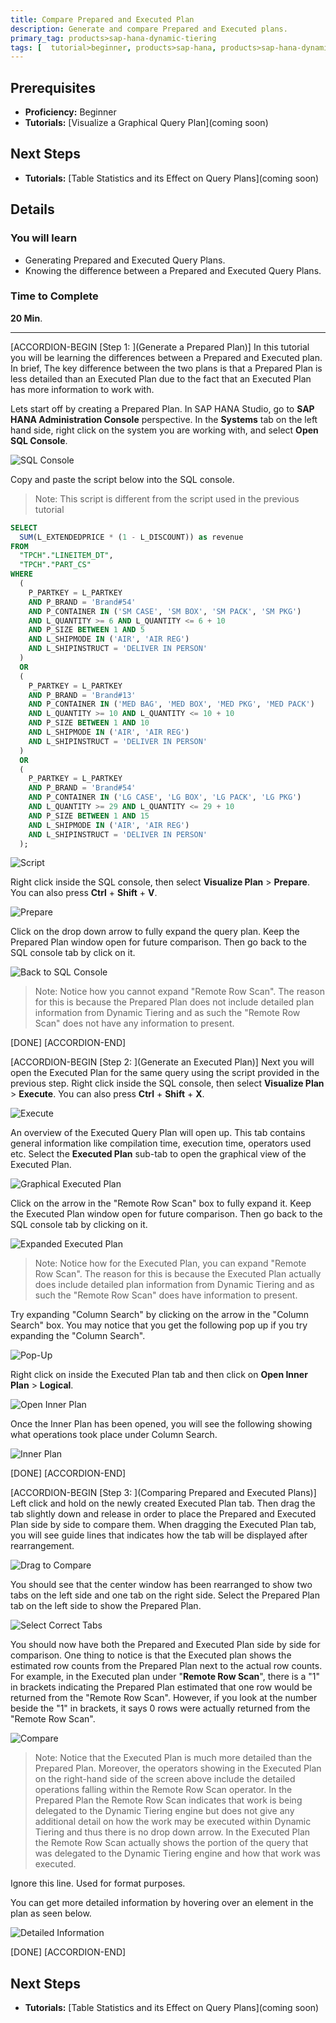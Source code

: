 ```yaml
---
title: Compare Prepared and Executed Plan
description: Generate and compare Prepared and Executed plans.
primary_tag: products>sap-hana-dynamic-tiering
tags: [  tutorial>beginner, products>sap-hana, products>sap-hana-dynamic-tiering, products>sap-hana-studio, topic>big-data, topic>sql ]
---
```

## Prerequisites
 - **Proficiency:** Beginner
 - **Tutorials:** [Visualize a Graphical Query Plan](coming soon)

## Next Steps
 - **Tutorials:** [Table Statistics and its Effect on Query Plans](coming soon)

## Details
### You will learn
 - Generating Prepared and Executed Query Plans.
 - Knowing the difference between a Prepared and Executed Query Plans.

### Time to Complete
**20 Min**.

---

[ACCORDION-BEGIN [Step 1: ](Generate a Prepared Plan)]
In this tutorial you will be learning the differences between a Prepared and Executed plan. In brief, The key difference between the two plans is that a Prepared Plan is less detailed than an Executed Plan due to the fact that an Executed Plan has more information to work with.

Lets start off by creating a Prepared Plan. In SAP HANA Studio, go to **SAP HANA Administration Console** perspective. In the **Systems** tab on the left hand side, right click on the system you are working with, and select **Open SQL Console**.

![SQL Console](sql-console.png)

Copy and paste the script below into the SQL console.

> Note: This script is different from the script used in the previous tutorial

``` sql
SELECT
  SUM(L_EXTENDEDPRICE * (1 - L_DISCOUNT)) as revenue
FROM
  "TPCH"."LINEITEM_DT",
  "TPCH"."PART_CS"
WHERE
  (
    P_PARTKEY = L_PARTKEY
    AND P_BRAND = 'Brand#54'
    AND P_CONTAINER IN ('SM CASE', 'SM BOX', 'SM PACK', 'SM PKG')
    AND L_QUANTITY >= 6 AND L_QUANTITY <= 6 + 10
    AND P_SIZE BETWEEN 1 AND 5
    AND L_SHIPMODE IN ('AIR', 'AIR REG')
    AND L_SHIPINSTRUCT = 'DELIVER IN PERSON'
  )
  OR
  (
    P_PARTKEY = L_PARTKEY
    AND P_BRAND = 'Brand#13'
    AND P_CONTAINER IN ('MED BAG', 'MED BOX', 'MED PKG', 'MED PACK')
    AND L_QUANTITY >= 10 AND L_QUANTITY <= 10 + 10
    AND P_SIZE BETWEEN 1 AND 10
    AND L_SHIPMODE IN ('AIR', 'AIR REG')
    AND L_SHIPINSTRUCT = 'DELIVER IN PERSON'
  )
  OR
  (
    P_PARTKEY = L_PARTKEY
    AND P_BRAND = 'Brand#54'
    AND P_CONTAINER IN ('LG CASE', 'LG BOX', 'LG PACK', 'LG PKG')
    AND L_QUANTITY >= 29 AND L_QUANTITY <= 29 + 10
    AND P_SIZE BETWEEN 1 AND 15
    AND L_SHIPMODE IN ('AIR', 'AIR REG')
    AND L_SHIPINSTRUCT = 'DELIVER IN PERSON'
  );
```

![Script](script.png)

Right click inside the SQL console, then select **Visualize Plan** > **Prepare**. You can also press **Ctrl** + **Shift** + **V**.

![Prepare](prepare.png)

Click on the drop down arrow to fully expand the query plan. Keep the Prepared Plan window open for future comparison. Then go back to the SQL console tab by click on it.

![Back to SQL Console](back-to-sql.png)

> Note: Notice how you cannot expand "Remote Row Scan". The reason for this is because the Prepared Plan does not include detailed plan information from Dynamic Tiering and as such the "Remote Row Scan" does not have any information to present.

[DONE]
[ACCORDION-END]

[ACCORDION-BEGIN [Step 2: ](Generate an Executed Plan)]
Next you will open the Executed Plan for the same query using the script provided in the previous step. Right click inside the SQL console, then select **Visualize Plan** > **Execute**. You can also press **Ctrl** + **Shift** + **X**.

![Execute](execute.png)

An overview of the Executed Query Plan will open up. This tab contains general information like compilation time, execution time, operators used etc. Select the **Executed Plan** sub-tab to open the graphical view of the Executed Plan.

![Graphical Executed Plan](executed-graph.png)

Click on the arrow in the "Remote Row Scan" box to fully expand it. Keep the Executed Plan window open for future comparison. Then go back to the SQL console tab by clicking on it.

![Expanded Executed Plan](executed-expanded.png)
> Note: Notice how for the Executed Plan, you can expand "Remote Row Scan". The reason for this is because the Executed Plan actually does include detailed plan information from Dynamic Tiering and as such the "Remote Row Scan" does have information to present.

Try expanding "Column Search" by clicking on the arrow in the "Column Search" box. You may notice that you get the following pop up if you try expanding the "Column Search".

![Pop-Up](pop-up.png)

Right click on inside the Executed Plan tab and then click on **Open Inner Plan** > **Logical**.

![Open Inner Plan](open-inner-plan.png)

Once the Inner Plan has been opened, you will see the following showing what operations took place under Column Search.

![Inner Plan](inner-plan.png)

[DONE]
[ACCORDION-END]

[ACCORDION-BEGIN [Step 3: ](Comparing Prepared and Executed Plans)]
Left click and hold on the newly created Executed Plan tab. Then drag the tab slightly down and release in order to place the Prepared and Executed Plan side by side to compare them. When dragging the Executed Plan tab, you will see guide lines that indicates how the tab will be displayed after rearrangement.

![Drag to Compare](drag-to-compare.png)

You should see that the center window has been rearranged to show two tabs on the left side and one tab on the right side. Select the Prepared Plan tab on the left side to show the Prepared Plan.

![Select Correct Tabs](select-tabs.png)

You should now have both the Prepared and Executed Plan side by side for comparison. One thing to notice is that the Executed plan shows the estimated row counts from the Prepared Plan next to the actual row counts. For example, in the Executed plan under "**Remote Row Scan**", there is a "1" in brackets indicating the Prepared Plan estimated that one row would be returned from the "Remote Row Scan". However, if you look at the number beside the "1" in brackets, it says 0 rows were actually returned from the "Remote Row Scan".

![Compare](compare.png)

> Note: Notice that the Executed Plan is much more detailed than the Prepared Plan. Moreover, the operators showing in the Executed Plan on the right-hand side of the screen above include the detailed operations falling within the Remote Row Scan operator. In the Prepared Plan the Remote Row Scan indicates that work is being delegated to the Dynamic Tiering engine but does not give any additional detail on how the work may be executed within Dynamic Tiering and thus there is no drop down arrow. In the Executed Plan the Remote Row Scan actually shows the portion of the query that was delegated to the Dynamic Tiering engine and how that work was executed.

Ignore this line. Used for format purposes.

You can get more detailed information by hovering over an element in the plan as seen below.

![Detailed Information](detailed-information.png)

[DONE]
[ACCORDION-END]

## Next Steps
- **Tutorials:** [Table Statistics and its Effect on Query Plans](coming soon)
